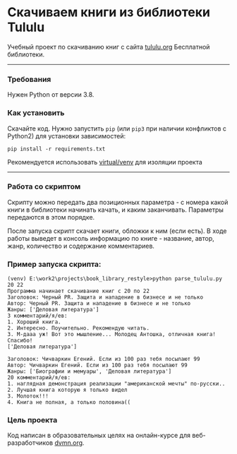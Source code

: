 # Скачиваем книги из библиотеки Tululu

Учебный проект по скачиванию книг с сайта [tululu.org](tululu.org) Бесплатной библиотеки.
___________________
### Требования
Нужен Python от версии 3.8.

### Как установить 
Скачайте код.
Нужно запустить `pip` (или `pip3` при наличии конфликтов с Python2) 
для установки зависимостей:
```commandline
pip install -r requirements.txt
```
Рекомендуется использовать [virtual/venv](https:..docs.python.org/3/library/venv.html) 
для изоляции проекта
______
### Работа со скриптом
Скрипту можно передать два позиционных параметра - с номера какой книги в библиотеки начинать качать, и каким заканчивать.
Параметры передаются в этом порядке.

После запуска скрипт скачает книги, обложки к ним (если есть). 
В ходе работы выведет в консоль информацию по книге - название, автор, жанр, количество и содержание комментариев. 

### Пример запуска скрипта: 
```commandline
(venv) E:\work2\projects\book_library_restyle>python parse_tululu.py 20 22
Программа начинает скачивание книг с 20 по 22
Заголовок: Черный PR. Защита и нападение в бизнесе и не только
Автор: Черный PR. Защита и нападение в бизнесе и не только
Жанры: ['Деловая литература']                             
3 комментарий/я/ев:
1. Хороший книга.
2. Интересно. Поучительно. Рекомендую читать.
3. М-дааа уж! Вот это мышление... Молодец Антошка, отличная книга! Спасибо!
['Деловая литература']

Заголовок: Чичваркин Егений. Если из 100 раз тебя посылают 99
Автор: Чичваркин Егений. Если из 100 раз тебя посылают 99
Жанры: ['Биографии и мемуары', 'Деловая литература']
20 комментарий/я/ев:
1. наглядная демонстрация реализации "американской мечты" по-русски..
2. Лучшая книга которую я только видел
3. Молоток!!!
4. Книга не полная, а только половина((
```


### Цель проекта

Код написан в образовательных целях на онлайн-курсе для веб-разработчиков [dvmn.org](https://dvmn.org/).